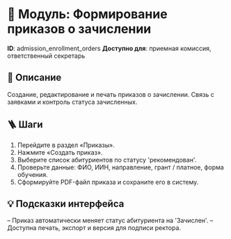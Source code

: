 # 📘 Модуль: Формирование приказов о зачислении
**ID**: admission_enrollment_orders
**Доступно для**: приемная комиссия, ответственный секретарь

## 📝 Описание
Создание, редактирование и печать приказов о зачислении. Связь с заявками и контроль статуса зачисленных.

## 🪜 Шаги
1. Перейдите в раздел «Приказы».
2. Нажмите «Создать приказ».
3. Выберите список абитуриентов по статусу 'рекомендован'.
4. Проверьте данные: ФИО, ИИН, направление, грант / платное, форма обучения.
5. Сформируйте PDF-файл приказа и сохраните его в систему.

## 💡 Подсказки интерфейса
– Приказ автоматически меняет статус абитуриента на 'Зачислен'.
– Доступна печать, экспорт и версия для подписи ректора.
